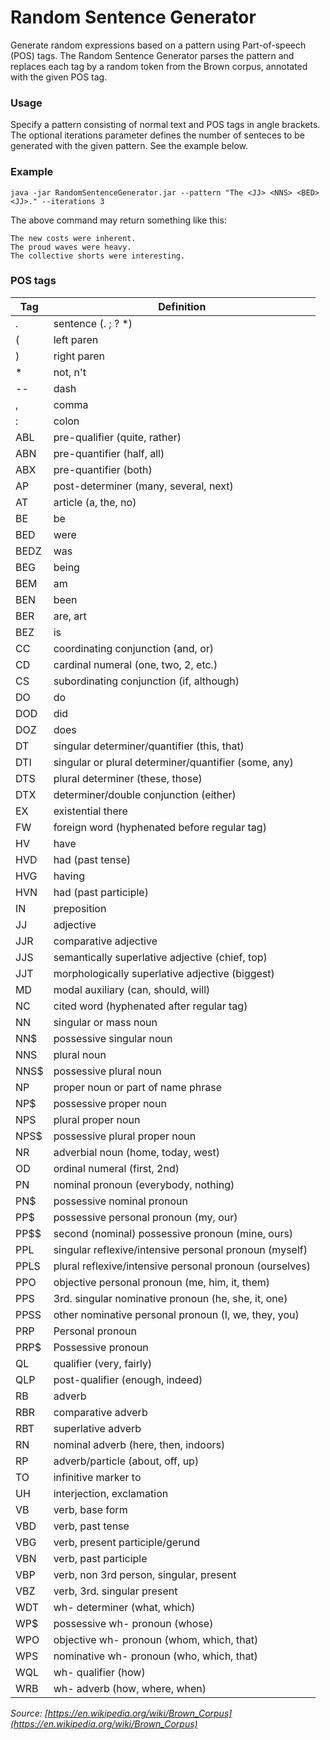 # Random Sentence Generator

Generate random expressions based on a pattern using Part-of-speech (POS) tags.
The Random Sentence Generator parses the pattern and replaces each tag by a random token from the Brown corpus, annotated with the given POS tag.

### Usage

Specify a pattern consisting of normal text and POS tags in angle brackets. The optional iterations parameter defines the number of senteces to be generated with the given pattern. See the example below.

### Example

    java -jar RandomSentenceGenerator.jar --pattern "The <JJ> <NNS> <BED> <JJ>." --iterations 3

The above command may return something like this:

    The new costs were inherent.
    The proud waves were heavy.
    The collective shorts were interesting.

### POS tags

| Tag | Definition |
| --- | --- |
| . | sentence (. ; ? *) |
| ( | left paren |
| ) | right paren |
| * | not, n't |
| -- | dash |
| , | comma |
| : | colon |
| ABL | pre-qualifier (quite, rather) |
| ABN | pre-quantifier (half, all) |
| ABX | pre-quantifier (both) |
| AP | post-determiner (many, several, next) |
| AT | article (a, the, no) |
| BE | be |
| BED | were |
| BEDZ | was |
| BEG | being |
| BEM | am |
| BEN | been |
| BER | are, art |
| BEZ | is |
| CC | coordinating conjunction (and, or) |
| CD | cardinal numeral (one, two, 2, etc.) |
| CS | subordinating conjunction (if, although) |
| DO | do |
| DOD | did |
| DOZ | does |
| DT | singular determiner/quantifier (this, that) |
| DTI | singular or plural determiner/quantifier (some, any) |
| DTS | plural determiner (these, those) |
| DTX | determiner/double conjunction (either) |
| EX | existential there |
| FW | foreign word (hyphenated before regular tag) |
| HV | have |
| HVD | had (past tense) |
| HVG | having |
| HVN | had (past participle) |
| IN | preposition |
| JJ | adjective |
| JJR | comparative adjective |
| JJS | semantically superlative adjective (chief, top) |
| JJT | morphologically superlative adjective (biggest) |
| MD | modal auxiliary (can, should, will) |
| NC | cited word (hyphenated after regular tag) |
| NN | singular or mass noun |
| NN$ | possessive singular noun |
| NNS | plural noun |
| NNS$ | possessive plural noun |
| NP | proper noun or part of name phrase |
| NP$ | possessive proper noun |
| NPS | plural proper noun |
| NPS$ | possessive plural proper noun |
| NR | adverbial noun (home, today, west) |
| OD | ordinal numeral (first, 2nd) |
| PN | nominal pronoun (everybody, nothing) |
| PN$ | possessive nominal pronoun |
| PP$ | possessive personal pronoun (my, our) |
| PP$$ | second (nominal) possessive pronoun (mine, ours) |
| PPL | singular reflexive/intensive personal pronoun (myself) |
| PPLS | plural reflexive/intensive personal pronoun (ourselves) |
| PPO | objective personal pronoun (me, him, it, them) |
| PPS | 3rd. singular nominative pronoun (he, she, it, one) |
| PPSS | other nominative personal pronoun (I, we, they, you) |
| PRP | Personal pronoun |
| PRP$ | Possessive pronoun |
| QL | qualifier (very, fairly) |
| QLP | post-qualifier (enough, indeed) |
| RB | adverb |
| RBR | comparative adverb |
| RBT | superlative adverb |
| RN | nominal adverb (here, then, indoors) |
| RP | adverb/particle (about, off, up) |
| TO | infinitive marker to |
| UH | interjection, exclamation |
| VB | verb, base form |
| VBD | verb, past tense |
| VBG | verb, present participle/gerund |
| VBN | verb, past participle |
| VBP | verb, non 3rd person, singular, present |
| VBZ | verb, 3rd. singular present |
| WDT | wh- determiner (what, which) |
| WP$ | possessive wh- pronoun (whose) |
| WPO | objective wh- pronoun (whom, which, that) |
| WPS | nominative wh- pronoun (who, which, that) |
| WQL | wh- qualifier (how) |
| WRB | wh- adverb (how, where, when) |
*Source: [https://en.wikipedia.org/wiki/Brown_Corpus](https://en.wikipedia.org/wiki/Brown_Corpus)*



